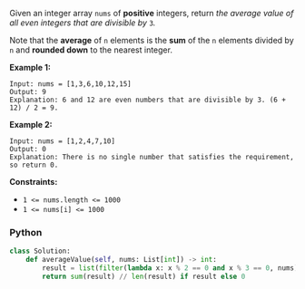 Given an integer array  `nums`  of  **positive**  integers, return  _the average value of all even integers that are
divisible by_  `3`_._

Note that the  **average**  of  `n`  elements is the  **sum**  of the  `n`  elements divided by  `n`  and  **rounded
down**  to the nearest integer.

**Example 1:**

```
Input: nums = [1,3,6,10,12,15]
Output: 9
Explanation: 6 and 12 are even numbers that are divisible by 3. (6 + 12) / 2 = 9.
```

**Example 2:**

```
Input: nums = [1,2,4,7,10]
Output: 0
Explanation: There is no single number that satisfies the requirement, so return 0.
```

**Constraints:**

- `1 <= nums.length <= 1000`
- `1 <= nums[i] <= 1000`

### Python

```py
class Solution:
    def averageValue(self, nums: List[int]) -> int:
        result = list(filter(lambda x: x % 2 == 0 and x % 3 == 0, nums))
        return sum(result) // len(result) if result else 0
```